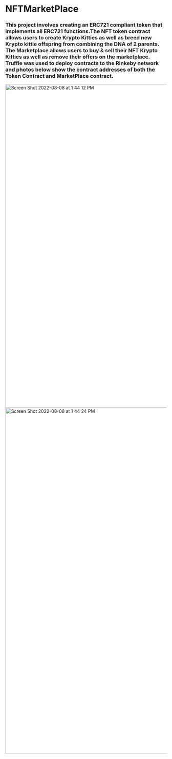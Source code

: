# NFTMarketPlace

### This project involves creating an ERC721 compliant token that implements all ERC721 functions.The NFT token contract allows users to create Krypto Kitties as well as breed new Krypto kittie offspring from combining the DNA of 2 parents. The Marketplace allows users to buy & sell their NFT Krypto Kitties as well as remove their offers on the marketplace. Truffle was used to deploy contracts to the Rinkeby network and photos below show the contract addresses of both the Token Contract and MarketPlace contract. 


<img width="1012" alt="Screen Shot 2022-08-08 at 1 44 12 PM" src="https://user-images.githubusercontent.com/81759076/183493862-fbdc9858-3192-480e-bf48-62a6a36e367a.png">
<img width="1082" alt="Screen Shot 2022-08-08 at 1 44 24 PM" src="https://user-images.githubusercontent.com/81759076/183493870-6c999918-4a5b-47f2-aff1-dd2d6b7f52ed.png">
